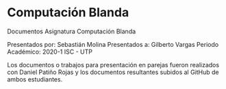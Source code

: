 # Computación Blanda

Documentos Asignatura Computación Blanda

Presentados por: Sebastián Molina
Presentados a:   Gilberto Vargas
Periodo Académico: 2020-1
ISC - UTP

Los documentos o trabajos para presentación en parejas fueron realizados con 
Daniel Patiño Rojas y los documentos resultantes subidos al GitHub de ambos 
estudiantes.
